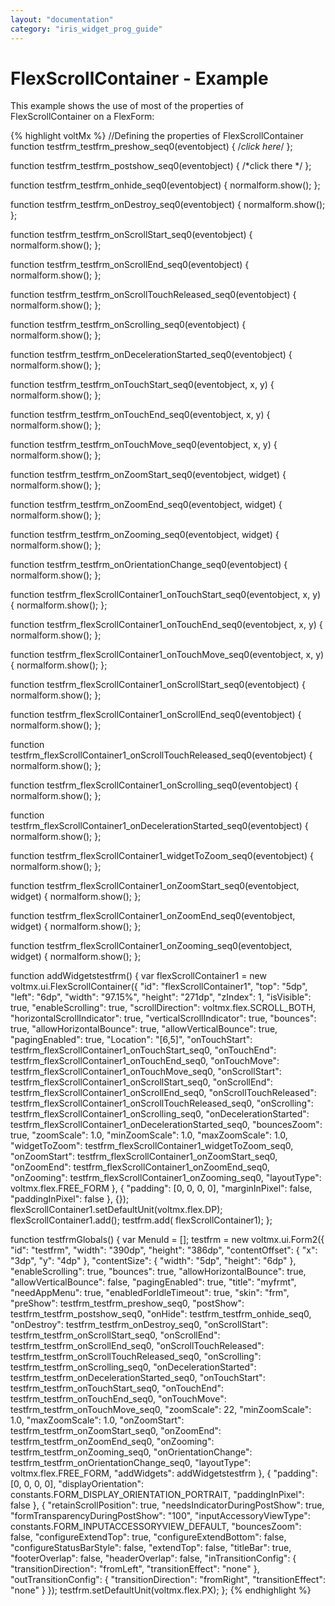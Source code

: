 ```yaml
---
layout: "documentation"
category: "iris_widget_prog_guide"
---
```

                              


FlexScrollContainer - Example
=============================

This example shows the use of most of the properties of FlexScrollContainer on a FlexForm:

{% highlight voltMx %}
//Defining the properties of FlexScrollContainer
function testfrm_testfrm_preshow_seq0(eventobject) {
	/*click here*/
};

function testfrm_testfrm_postshow_seq0(eventobject) {
	/*click there */
};

function testfrm_testfrm_onhide_seq0(eventobject) {
	normalform.show();
};

function testfrm_testfrm_onDestroy_seq0(eventobject) {
	normalform.show();
};

function testfrm_testfrm_onScrollStart_seq0(eventobject) {
	normalform.show();
};

function testfrm_testfrm_onScrollEnd_seq0(eventobject) {
	normalform.show();
};

function testfrm_testfrm_onScrollTouchReleased_seq0(eventobject) {
	normalform.show();
};

function testfrm_testfrm_onScrolling_seq0(eventobject) {
	normalform.show();
};

function testfrm_testfrm_onDecelerationStarted_seq0(eventobject) {
	normalform.show();
};

function testfrm_testfrm_onTouchStart_seq0(eventobject, x, y) {
	normalform.show();
};

function testfrm_testfrm_onTouchEnd_seq0(eventobject, x, y) {
	normalform.show();
};

function testfrm_testfrm_onTouchMove_seq0(eventobject, x, y) {
	normalform.show();
};

function testfrm_testfrm_onZoomStart_seq0(eventobject, widget) {
	normalform.show();
};

function testfrm_testfrm_onZoomEnd_seq0(eventobject, widget) {
	normalform.show();
};

function testfrm_testfrm_onZooming_seq0(eventobject, widget) {
	normalform.show();
};

function testfrm_testfrm_onOrientationChange_seq0(eventobject) {
	normalform.show();
};

function testfrm_flexScrollContainer1_onTouchStart_seq0(eventobject, x, y) {
	normalform.show();
};

function testfrm_flexScrollContainer1_onTouchEnd_seq0(eventobject, x, y) {
	normalform.show();
};

function testfrm_flexScrollContainer1_onTouchMove_seq0(eventobject, x, y) {
	normalform.show();
};

function testfrm_flexScrollContainer1_onScrollStart_seq0(eventobject) {
	normalform.show();
};

function testfrm_flexScrollContainer1_onScrollEnd_seq0(eventobject) {
	normalform.show();
};

function testfrm_flexScrollContainer1_onScrollTouchReleased_seq0(eventobject) {
	normalform.show();
};

function testfrm_flexScrollContainer1_onScrolling_seq0(eventobject) {
	normalform.show();
};

function testfrm_flexScrollContainer1_onDecelerationStarted_seq0(eventobject) {
	normalform.show();
};

function testfrm_flexScrollContainer1_widgetToZoom_seq0(eventobject) {
	normalform.show();
};

function testfrm_flexScrollContainer1_onZoomStart_seq0(eventobject, widget) {
	normalform.show();
};

function testfrm_flexScrollContainer1_onZoomEnd_seq0(eventobject, widget) {
	normalform.show();
};

function testfrm_flexScrollContainer1_onZooming_seq0(eventobject, widget) {
	normalform.show();
};

function addWidgetstestfrm() {
	var flexScrollContainer1 = new voltmx.ui.FlexScrollContainer({
		"id": "flexScrollContainer1",
		"top": "5dp",
		"left": "6dp",
		"width": "97.15%",
		"height": "271dp",
		"zIndex": 1,
		"isVisible": true,
		"enableScrolling": true,
		"scrollDirection": voltmx.flex.SCROLL_BOTH,
		"horizontalScrollIndicator": true,
		"verticalScrollIndicator": true,
		"bounces": true,
		"allowHorizontalBounce": true,
		"allowVerticalBounce": true,
		"pagingEnabled": true,
		"Location": "[6,5]",
		"onTouchStart": testfrm_flexScrollContainer1_onTouchStart_seq0,
		"onTouchEnd": testfrm_flexScrollContainer1_onTouchEnd_seq0,
		"onTouchMove": testfrm_flexScrollContainer1_onTouchMove_seq0,
		"onScrollStart": testfrm_flexScrollContainer1_onScrollStart_seq0,
		"onScrollEnd": testfrm_flexScrollContainer1_onScrollEnd_seq0,
		"onScrollTouchReleased": testfrm_flexScrollContainer1_onScrollTouchReleased_seq0,
		"onScrolling": testfrm_flexScrollContainer1_onScrolling_seq0,
		"onDecelerationStarted": testfrm_flexScrollContainer1_onDecelerationStarted_seq0,
		"bouncesZoom": true,
		"zoomScale": 1.0,
		"minZoomScale": 1.0,
		"maxZoomScale": 1.0,
		"widgetToZoom": testfrm_flexScrollContainer1_widgetToZoom_seq0,
		"onZoomStart": testfrm_flexScrollContainer1_onZoomStart_seq0,
		"onZoomEnd": testfrm_flexScrollContainer1_onZoomEnd_seq0,
		"onZooming": testfrm_flexScrollContainer1_onZooming_seq0,
		"layoutType": voltmx.flex.FREE_FORM
	}, {
		"padding": [0, 0, 0, 0],
		"marginInPixel": false,
		"paddingInPixel": false
	}, {});
	flexScrollContainer1.setDefaultUnit(voltmx.flex.DP);
	flexScrollContainer1.add();
	testfrm.add(
	flexScrollContainer1);
};

function testfrmGlobals() {
	var MenuId = [];
	testfrm = new voltmx.ui.Form2({
		"id": "testfrm",
		"width": "390dp",
		"height": "386dp",
		"contentOffset": {
			"x": "3dp",
			"y": "4dp"
		},
		"contentSize": {
			"width": "5dp",
			"height": "6dp"
		},
		"enableScrolling": true,
		"bounces": true,
		"allowHorizontalBounce": true,
		"allowVerticalBounce": false,
		"pagingEnabled": true,
		"title": "myfrmt",
		"needAppMenu": true,
		"enabledForIdleTimeout": true,
		"skin": "frm",
		"preShow": testfrm_testfrm_preshow_seq0,
		"postShow": testfrm_testfrm_postshow_seq0,
		"onHide": testfrm_testfrm_onhide_seq0,
		"onDestroy": testfrm_testfrm_onDestroy_seq0,
		"onScrollStart": testfrm_testfrm_onScrollStart_seq0,
		"onScrollEnd": testfrm_testfrm_onScrollEnd_seq0,
		"onScrollTouchReleased": testfrm_testfrm_onScrollTouchReleased_seq0,
		"onScrolling": testfrm_testfrm_onScrolling_seq0,
		"onDecelerationStarted": testfrm_testfrm_onDecelerationStarted_seq0,
		"onTouchStart": testfrm_testfrm_onTouchStart_seq0,
		"onTouchEnd": testfrm_testfrm_onTouchEnd_seq0,
		"onTouchMove": testfrm_testfrm_onTouchMove_seq0,
		"zoomScale": 22,
		"minZoomScale": 1.0,
		"maxZoomScale": 1.0,
		"onZoomStart": testfrm_testfrm_onZoomStart_seq0,
		"onZoomEnd": testfrm_testfrm_onZoomEnd_seq0,
		"onZooming": testfrm_testfrm_onZooming_seq0,
		"onOrientationChange": testfrm_testfrm_onOrientationChange_seq0,
		"layoutType": voltmx.flex.FREE_FORM,
		"addWidgets": addWidgetstestfrm
	}, {
		"padding": [0, 0, 0, 0],
		"displayOrientation": constants.FORM_DISPLAY_ORIENTATION_PORTRAIT,
		"paddingInPixel": false
	}, {
		"retainScrollPosition": true,
		"needsIndicatorDuringPostShow": true,
		"formTransparencyDuringPostShow": "100",
		"inputAccessoryViewType": constants.FORM_INPUTACCESSORYVIEW_DEFAULT,
		"bouncesZoom": false,
		"configureExtendTop": true,
		"configureExtendBottom": false,
		"configureStatusBarStyle": false,
		"extendTop": false,
		"titleBar": true,
		"footerOverlap": false,
		"headerOverlap": false,
		"inTransitionConfig": {
			"transitionDirection": "fromLeft",
			"transitionEffect": "none"
		},
		"outTransitionConfig": {
			"transitionDirection": "fromRight",
			"transitionEffect": "none"
		}
	});
	testfrm.setDefaultUnit(voltmx.flex.PX);
};
{% endhighlight %}

